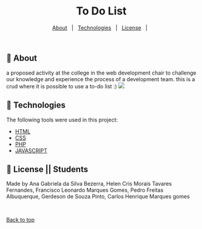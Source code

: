 <h1 align="center">To Do List</h1>

<p align="center">
  <a href="#dart-about">About</a> &#xa0; | &#xa0; 
  <a href="#rocket-technologies">Technologies</a> &#xa0; | &#xa0;
  <a href="#memo-license">License</a> &#xa0; | &#xa0;
</p>

<br>

## :dart: About ##

a proposed activity at the college in the web development chair to challenge our knowledge and experience the process of a development team. this is a crud where it is possible to use a to-do list :)
<img src="https://user-images.githubusercontent.com/72721343/142073028-7bd21a66-5567-431c-9eaf-5a9748f51592.mp4">


## :rocket: Technologies ##

The following tools were used in this project:

- [HTML](https://developer.mozilla.org/pt-BR/docs/Web/HTML)
- [CSS](https://developer.mozilla.org/pt-BR/docs/Web/CSS)
- [PHP](https://www.php.net/)
- [JAVASCRIPT](https://developer.mozilla.org/pt-BR/docs/Web/JavaScript)

## :memo: License || Students ##




Made by <a>Ana Gabriela da Silva Bezerra, Helen Cris Morais Tavares Fernandes, Francisco Leonardo Marques Gomes, Pedro Freitas Albuquerque, Gerdeson de Souza Pinto, Carlos Henrique Marques gomes</a>

&#xa0;

<a href="#top">Back to top</a>
